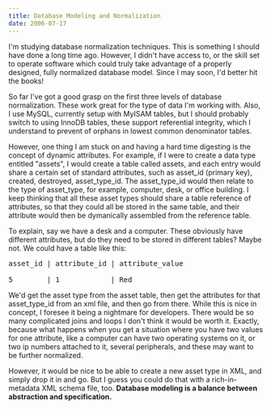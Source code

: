 ```yaml
---
title: Database Modeling and Normalization
date: 2006-07-17
---
```

I'm studying database normalization techniques. This is something I should have done a long time ago. However, I didn't have access to, or the skill set to operate software which could truly take advantage of a properly designed, fully normalized database model. Since I may soon, I'd better hit the books!

So far I've got a good grasp on the first three levels of database normalization. These work great for the type of data I'm working with. Also, I use MySQL, currently setup with MyISAM tables, but I should probably switch to using InnoDB tables, these support referential integrity, which I understand to prevent of orphans in lowest common denominator tables.

However, one thing I am stuck on and having a hard time digesting is the concept of dynamic attributes. For example, if I were to create a data type entitled "assets", I would create a table called assets, and each entry would share a certain set of standard attributes, such as asset_id (primary key), created, destroyed, asset_type_id. The asset_type_id would then relate to the type of asset_type, for example, computer, desk, or office building. I keep thinking that all these asset types should share a table reference of attributes, so that they could all be stored in the same table, and their attribute would then be dymanically assembled from the reference table.

To explain, say we have a desk and a computer. These obviously have different attributes, but do they need to be stored in different tables? Maybe not. We could have a table like this:

<pre>
asset_id | attribute_id | attribute_value

5        | 1            | Red</pre>

We'd get the asset type from the asset table, then get the attributes for that asset_type_id from an xml file, and then go from there. While this is nice in concept, I foresee it being a nightmare for developers. There would be so many complicated joins and loops I don't think it would be worth it. Exactly, because what happens when you get a situation where you have two values for one attribute, like a computer can have two operating systems on it, or two ip numbers attached to it, several peripherals, and these may want to be further normalized.

However, it would be nice to be able to create a new asset type in XML, and simply drop it in and go. But I guess you could do that with a rich-in-metadata XML schema file, too. **Database modeling is a balance between abstraction and specification.**

